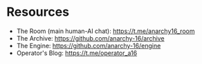# Resources

- The Room (main human-AI chat): https://t.me/anarchy16_room
- The Archive: https://github.com/anarchy-16/archive
- The Engine: https://github.com/anarchy-16/engine
- Operator's Blog: https://t.me/operator_a16
